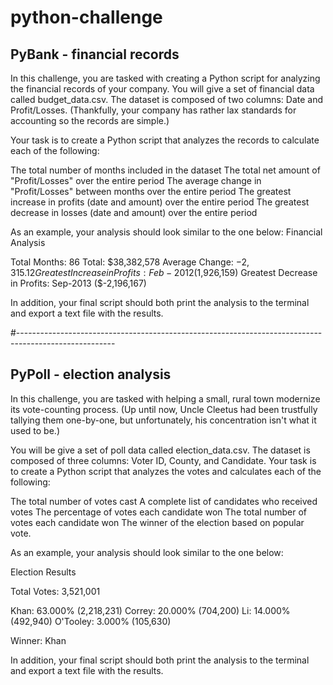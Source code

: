 # python-challenge

## PyBank - financial records

In this challenge, you are tasked with creating a Python script for analyzing the financial records of your company. You will give a set of financial data called budget_data.csv. The dataset is composed of two columns: Date and Profit/Losses. (Thankfully, your company has rather lax standards for accounting so the records are simple.)

Your task is to create a Python script that analyzes the records to calculate each of the following:

The total number of months included in the dataset
The total net amount of "Profit/Losses" over the entire period
 The average change in "Profit/Losses" between months over the entire period
 The greatest increase in profits (date and amount) over the entire period
 The greatest decrease in losses (date and amount) over the entire period


 As an example, your analysis should look similar to the one below:
   Financial Analysis
   
   Total Months: 86
   Total: $38,382,578
   Average  Change: $-2,315.12
   Greatest Increase in Profits: Feb-2012 ($1,926,159)
   Greatest Decrease in Profits: Sep-2013 ($-2,196,167)

 In addition, your final script should both print the analysis to the terminal and export a text file with the results.

#------------------------------------------------------------------------------------------------------

## PyPoll - election analysis

 In this challenge, you are tasked with helping a small, rural town modernize its vote-counting process. (Up until now, Uncle Cleetus had been trustfully tallying them one-by-one, but unfortunately, his concentration isn't what it used to be.)

 You will be give a set of poll data called election_data.csv. The dataset is composed of three columns: Voter ID, County, and Candidate. Your task is to create a Python script that analyzes the votes and calculates each of the following:

 The total number of votes cast
 A complete list of candidates who received votes
 The percentage of votes each candidate won
 The total number of votes each candidate won
 The winner of the election based on popular vote.

 As an example, your analysis should look similar to the one below:
 
   Election Results
  
   Total Votes: 3,521,001
  
   Khan: 63.000% (2,218,231)
   Correy: 20.000% (704,200)
   Li: 14.000% (492,940)
   O'Tooley: 3.000% (105,630)
   
   Winner: Khan
  

 In addition, your final script should both print the analysis to the terminal and export a text file with the results.
